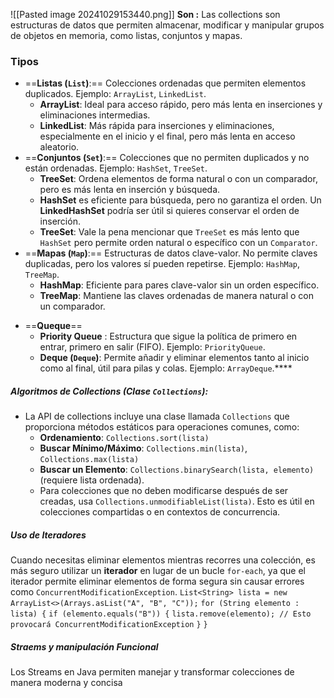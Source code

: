 ![[Pasted image 20241029153440.png]]
**Son :** 
Las collections son estructuras de datos que permiten almacenar, modificar y manipular grupos de objetos en memoria, como listas, conjuntos y mapas.

### Tipos
- ==**Listas (`List`)**:== Colecciones ordenadas que permiten elementos duplicados. Ejemplo: `ArrayList`, `LinkedList`.
	- **ArrayList**: Ideal para acceso rápido, pero más lenta en inserciones y eliminaciones intermedias.
	- **LinkedList**: Más rápida para inserciones y eliminaciones, especialmente en el inicio y el final, pero más lenta en acceso aleatorio.
- ==**Conjuntos (`Set`)**:== Colecciones que no permiten duplicados y no están ordenadas. Ejemplo: `HashSet`, `TreeSet`.
	- **TreeSet**: Ordena elementos de forma natural o con un comparador, pero es más lenta en inserción y búsqueda.
	- **HashSet** es eficiente para búsqueda, pero no garantiza el orden. Un **LinkedHashSet** podría ser útil si quieres conservar el orden de inserción.
	- **TreeSet**: Vale la pena mencionar que `TreeSet` es más lento que `HashSet` pero permite orden natural o específico con un `Comparator`.
- ==**Mapas (`Map`)**:== Estructuras de datos clave-valor. No permite claves duplicadas, pero los valores sí pueden repetirse. Ejemplo: `HashMap`, `TreeMap`.
	- **HashMap**: Eficiente para pares clave-valor sin un orden específico.
	- **TreeMap**: Mantiene las claves ordenadas de manera natural o con un comparador.
* ==**Queque**==
	*  **Priority Queue** : Estructura que sigue la política de primero en entrar, primero en salir (FIFO). Ejemplo: `PriorityQueue`.
	- **Deque (`Deque`)**: Permite añadir y eliminar elementos tanto al inicio como al final, útil para pilas y colas. Ejemplo: `ArrayDeque`.****
 
##### **Algoritmos de Collections (Clase `Collections`)**:
- La API de collections incluye una clase llamada `Collections` que proporciona métodos estáticos para operaciones comunes, como:
    - **Ordenamiento**: `Collections.sort(lista)`
    - **Buscar Mínimo/Máximo**: `Collections.min(lista)`, `Collections.max(lista)`
    - **Buscar un Elemento**: `Collections.binarySearch(lista, elemento)` (requiere lista ordenada).
    - Para colecciones que no deben modificarse después de ser creadas, usa `Collections.unmodifiableList(lista)`. Esto es útil en colecciones compartidas o en contextos de concurrencia.
##### Uso de Iteradores
Cuando necesitas eliminar elementos mientras recorres una colección, es más seguro utilizar un **iterador** en lugar de un bucle `for-each`, ya que el iterador permite eliminar elementos de forma segura sin causar errores como `ConcurrentModificationException`.
`List<String> lista = new ArrayList<>(Arrays.asList("A", "B", "C"));`
`for (String elemento : lista) {`
    `if (elemento.equals("B")) {`
        `lista.remove(elemento); // Esto provocará ConcurrentModificationException`
    `}`
`}`

#####  Straems y manipulación Funcional
Los Streams en Java permiten manejar y transformar colecciones de manera moderna y concisa 